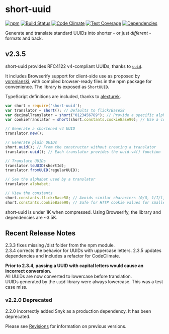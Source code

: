 # short-uuid
[![npm](https://img.shields.io/npm/v/short-uuid.svg)](https://www.npmjs.com/package/short-uuid) 
[![Build Status](https://travis-ci.org/oculus42/short-uuid.svg?branch=master)](https://travis-ci.org/oculus42/short-uuid) 
[![Code Climate](https://codeclimate.com/github/oculus42/short-uuid/badges/gpa.svg)](https://codeclimate.com/github/oculus42/short-uuid) 
[![Test Coverage](https://codeclimate.com/github/oculus42/short-uuid/badges/coverage.svg)](https://codeclimate.com/github/oculus42/short-uuid/coverage) 
[![Dependencies](https://david-dm.org/oculus42/short-uuid.svg)](https://david-dm.org/oculus42/short-uuid)

Generate and translate standard UUIDs into shorter - or just *different* - formats and back.

## v2.3.5

short-uuid provides RFC4122 v4-compliant UUIDs,
thanks to [`uuid`](https://github.com/kelektiv/node-uuid).

It includes Browserify support for client-side use as proposed by [voronianski](https://github.com/voronianski),
with compiled browser-ready files in the npm package for convenience. The library is exposed as `ShortUUID`.

TypeScript definitions are included, thanks to [alexturek](https://github.com/alexturek).

```javascript
var short = require('short-uuid');
var translator = short(); // Defaults to flickrBase58
var decimalTranslator = short("0123456789"); // Provide a specific alphabet for translation
var cookieTranslator = short(short.constants.cookieBase90); // Use a constant for translation

// Generate a shortened v4 UUID
translator.new();

// Generate plain UUIDs
short.uuid(); // From the constructor without creating a translator
translator.uuid(); // Each translator provides the uuid.v4() function

// Translate UUIDs
translator.toUUID(shortId);
translator.fromUUID(regularUUID);

// See the alphabet used by a translator
translator.alphabet;

// View the constants
short.constants.flickrBase58; // Avoids similar characters (0/O, 1/I/l, etc.)
short.constants.cookieBase90; // Safe for HTTP cookie values for smaller IDs. 
```

short-uuid is under 1K when compressed. Using Browserify, the library and dependencies are ~3.5K.

## Recent Release Notes

2.3.3 fixes missing /dist folder from the npm module.  
2.3.4 corrects the behavior for UUIDs with uppercase letters.
2.3.5 updates dependencies and includes a refactor for CodeClimate.

**Prior to 2.3.4, passing a UUID with capital letters would cause an incorrect conversion.**  
All UUIDs are now converted to lowercase before translation.  
UUIDs generated by the `uuid` library were always lowercase. This was a test case miss.  

### v2.2.0 Deprecated
2.2.0 incorrectly added Snyk as a production dependency. It has been deprecated.

Please see [Revisions](revisions.md) for information on previous versions.
